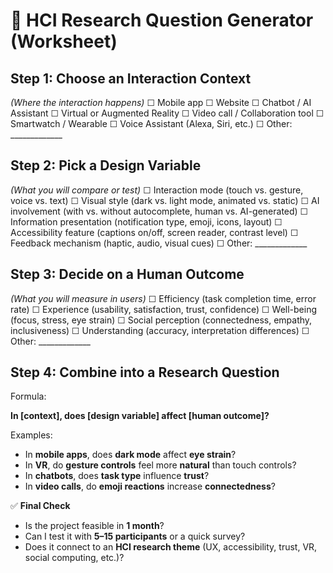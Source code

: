 # 📝 HCI Research Question Generator (Worksheet)

## Step 1: Choose an **Interaction Context**

*(Where the interaction happens)*
☐ Mobile app
☐ Website
☐ Chatbot / AI Assistant
☐ Virtual or Augmented Reality
☐ Video call / Collaboration tool
☐ Smartwatch / Wearable
☐ Voice Assistant (Alexa, Siri, etc.)
☐ Other: \_\_\_\_\_\_\_\_\_\_\_\_\_

## Step 2: Pick a **Design Variable**

*(What you will compare or test)*
☐ Interaction mode (touch vs. gesture, voice vs. text)
☐ Visual style (dark vs. light mode, animated vs. static)
☐ AI involvement (with vs. without autocomplete, human vs. AI-generated)
☐ Information presentation (notification type, emoji, icons, layout)
☐ Accessibility feature (captions on/off, screen reader, contrast level)
☐ Feedback mechanism (haptic, audio, visual cues)
☐ Other: \_\_\_\_\_\_\_\_\_\_\_\_\_

## Step 3: Decide on a **Human Outcome**

*(What you will measure in users)*
☐ Efficiency (task completion time, error rate)
☐ Experience (usability, satisfaction, trust, confidence)
☐ Well-being (focus, stress, eye strain)
☐ Social perception (connectedness, empathy, inclusiveness)
☐ Understanding (accuracy, interpretation differences)
☐ Other: \_\_\_\_\_\_\_\_\_\_\_\_\_

## Step 4: Combine into a Research Question

Formula:

**In \[context], does \[design variable] affect \[human outcome]?**

Examples:

* In **mobile apps**, does **dark mode** affect **eye strain**?
* In **VR**, do **gesture controls** feel more **natural** than touch controls?
* In **chatbots**, does **task type** influence **trust**?
* In **video calls**, do **emoji reactions** increase **connectedness**?

✅ **Final Check**

* Is the project feasible in **1 month**?
* Can I test it with **5–15 participants** or a quick survey?
* Does it connect to an **HCI research theme** (UX, accessibility, trust, VR, social computing, etc.)?

